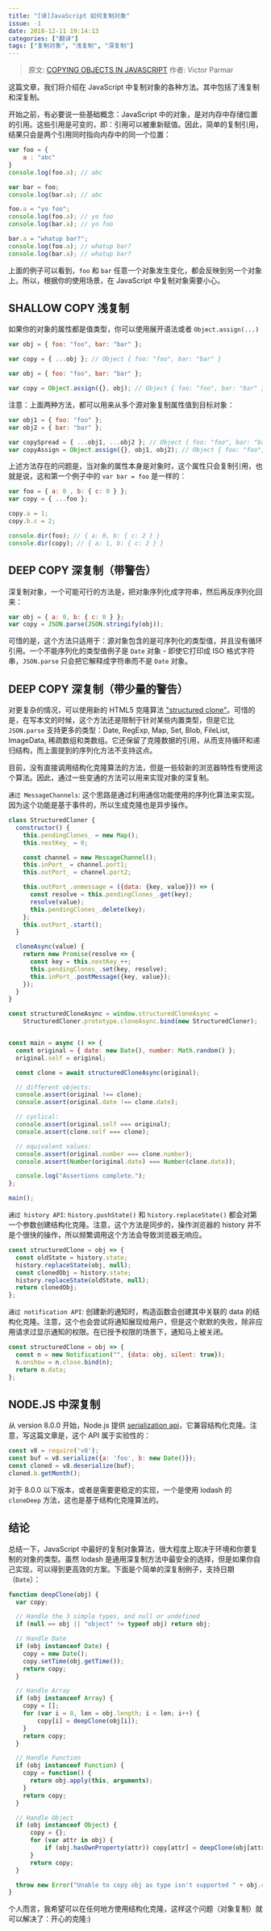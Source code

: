 ```yaml
---
title: "[译]JavaScript 如何复制对象"
issue: -1
date: 2018-12-11 19:14:13
categories: ["翻译"]
tags: ["复制对象", "浅复制", "深复制"]
---
```


> 原文: [COPYING OBJECTS IN JAVASCRIPT](https://smalldata.tech/blog/2018/11/01/copying-objects-in-javascript)
> 作者: Victor Parmar

这篇文章，我们将介绍在 JavaScript 中复制对象的各种方法。其中包括了浅复制和深复制。

<!-- more -->

开始之前，有必要说一些基础概念：JavaScript 中的对象，是对内存中存储位置的引用。这些引用是可变的，即：引用可以被重新赋值。因此，简单的复制引用，结果只会是两个引用同时指向内存中的同一个位置：

```js
var foo = {
    a : "abc"
}
console.log(foo.a); // abc

var bar = foo;
console.log(bar.a); // abc

foo.a = "yo foo";
console.log(foo.a); // yo foo
console.log(bar.a); // yo foo

bar.a = "whatup bar?";
console.log(foo.a); // whatup bar?
console.log(bar.a); // whatup bar? 
```

上面的例子可以看到，`foo` 和 `bar` 任意一个对象发生变化，都会反映到另一个对象上。所以，根据你的使用场景，在 JavaScript 中复制对象需要小心。

## SHALLOW COPY 浅复制

如果你的对象的属性都是值类型，你可以使用展开语法或者 `Object.assign(...)`

```js
var obj = { foo: "foo", bar: "bar" };

var copy = { ...obj }; // Object { foo: "foo", bar: "bar" }
```

```js
var obj = { foo: "foo", bar: "bar" };

var copy = Object.assign({}, obj); // Object { foo: "foo", bar: "bar" }
```

注意：上面两种方法，都可以用来从多个源对象复制属性值到目标对象：

```js
var obj1 = { foo: "foo" };
var obj2 = { bar: "bar" };

var copySpread = { ...obj1, ...obj2 }; // Object { foo: "foo", bar: "bar" }
var copyAssign = Object.assign({}, obj1, obj2); // Object { foo: "foo", bar: "bar" }
```

上述方法存在的问题是，当对象的属性本身是对象时，这个属性只会复制引用，也就是说，这和第一个例子中的 `var bar = foo` 是一样的：

```js
var foo = { a: 0 , b: { c: 0 } };
var copy = { ...foo };

copy.a = 1;
copy.b.c = 2;

console.dir(foo); // { a: 0, b: { c: 2 } }
console.dir(copy); // { a: 1, b: { c: 2 } }
```

## DEEP COPY 深复制（带警告）

深复制对象，一个可能可行的方法是，把对象序列化成字符串，然后再反序列化回来：

```js
var obj = { a: 0, b: { c: 0 } };
var copy = JSON.parse(JSON.stringify(obj));
```

可惜的是，这个方法只适用于：源对象包含的是可序列化的类型值，并且没有循环引用。一个不能序列化的类型值例子是 `Date` 对象 - 即使它打印成 ISO 格式字符串，`JSON.parse` 只会把它解释成字符串而不是 `Date` 对象。


## DEEP COPY 深复制（带少量的警告）

对更复杂的情况，可以使用新的 HTML5 克隆算法 ["structured clone"](https://developer.mozilla.org/en-US/docs/Web/API/Web_Workers_API/Structured_clone_algorithm)。可惜的是，在写本文的时候，这个方法还是限制于针对某些内置类型，但是它比 `JSON.parse` 支持更多的类型：Date, RegExp, Map, Set, Blob, FileList, ImageData, 稀疏数组和类数组。它还保留了克隆数据的引用，从而支持循环和递归结构，而上面提到的序列化方法不支持这点。

目前，没有直接调用结构化克隆算法的方法，但是一些较新的浏览器特性有使用这个算法。因此，通过一些变通的方法可以用来实现对象的深复制。

`通过 MessageChannels`: 这个思路是通过利用通信功能使用的序列化算法来实现。因为这个功能是基于事件的，所以生成克隆也是异步操作。

```js
class StructuredCloner {
  constructor() {
    this.pendingClones_ = new Map();
    this.nextKey_ = 0;

    const channel = new MessageChannel();
    this.inPort_ = channel.port1;
    this.outPort_ = channel.port2;

    this.outPort_.onmessage = ({data: {key, value}}) => {
      const resolve = this.pendingClones_.get(key);
      resolve(value);
      this.pendingClones_.delete(key);
    };
    this.outPort_.start();
  }

  cloneAsync(value) {
    return new Promise(resolve => {
      const key = this.nextKey_++;
      this.pendingClones_.set(key, resolve);
      this.inPort_.postMessage({key, value});
    });
  }
}

const structuredCloneAsync = window.structuredCloneAsync =
    StructuredCloner.prototype.cloneAsync.bind(new StructuredCloner);


const main = async () => {
  const original = { date: new Date(), number: Math.random() };
  original.self = original;

  const clone = await structuredCloneAsync(original);

  // different objects:
  console.assert(original !== clone);
  console.assert(original.date !== clone.date);

  // cyclical:
  console.assert(original.self === original);
  console.assert(clone.self === clone);

  // equivalent values:
  console.assert(original.number === clone.number);
  console.assert(Number(original.date) === Number(clone.date));

  console.log("Assertions complete.");
};

main();
```

`通过 history API`: `history.pushState()` 和 `history.replaceState()` 都会对第一个参数创建结构化克隆。注意，这个方法是同步的，操作浏览器的 history 并不是个很快的操作，所以频繁调用这个方法会导致浏览器无响应。

```js
const structuredClone = obj => {
  const oldState = history.state;
  history.replaceState(obj, null);
  const clonedObj = history.state;
  history.replaceState(oldState, null);
  return clonedObj;
};
```

`通过 notification API`: 创建新的通知时，构造函数会创建其中关联的 data 的结构化克隆。注意，这个也会尝试将通知展现给用户，但是这个默默的失败，除非应用请求过显示通知的权限。在已授予权限的场景下，通知马上被关闭。

```js
const structuredClone = obj => {
  const n = new Notification("", {data: obj, silent: true});
  n.onshow = n.close.bind(n);
  return n.data;
};
```

## NODE.JS 中深复制

从 version 8.0.0 开始，Node.js 提供 [serialization api](https://nodejs.org/api/v8.html#v8_serialization_api)，它兼容结构化克隆。注意，写这篇文章是，这个 API 属于实验性的：

```js
const v8 = require('v8');
const buf = v8.serialize({a: 'foo', b: new Date()});
const cloned = v8.deserialize(buf);
cloned.b.getMonth();
```

对于 8.0.0 以下版本，或者是需要更稳定的实现，一个是使用 lodash 的 `cloneDeep` 方法，这也是基于结构化克隆算法的。

## 结论

总结一下，JavaScript 中最好的复制对象算法，很大程度上取决于环境和你要复制的对象的类型。虽然 lodash 是通用深复制方法中最安全的选择，但是如果你自己实现，可以得到更高效的方案。下面是个简单的深复制例子，支持日期（`Date`）：

```js
function deepClone(obj) {
  var copy;

  // Handle the 3 simple types, and null or undefined
  if (null == obj || "object" != typeof obj) return obj;

  // Handle Date
  if (obj instanceof Date) {
    copy = new Date();
    copy.setTime(obj.getTime());
    return copy;
  }

  // Handle Array
  if (obj instanceof Array) {
    copy = [];
    for (var i = 0, len = obj.length; i < len; i++) {
        copy[i] = deepClone(obj[i]);
    }
    return copy;
  }

  // Handle Function
  if (obj instanceof Function) {
    copy = function() {
      return obj.apply(this, arguments);
    }
    return copy;
  }

  // Handle Object
  if (obj instanceof Object) {
      copy = {};
      for (var attr in obj) {
          if (obj.hasOwnProperty(attr)) copy[attr] = deepClone(obj[attr]);
      }
      return copy;
  }

  throw new Error("Unable to copy obj as type isn't supported " + obj.constructor.name);
}
```

个人而言，我希望可以在任何地方使用结构化克隆，这样这个问题（对象复制）就可以解决了：开心的克隆:)

